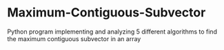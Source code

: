 # Maximum-Contiguous-Subvector
Python program implementing and analyzing 5 different algorithms to find the maximum contiguous subvector in an array

